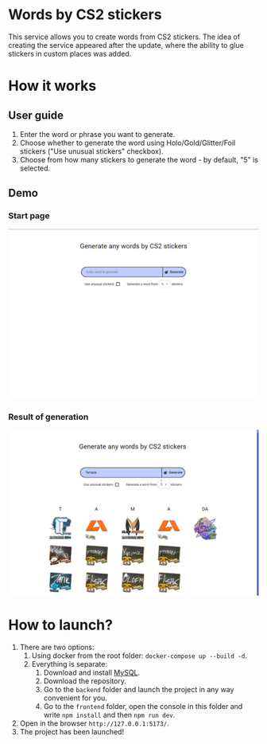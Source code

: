 # Words by CS2 stickers
This service allows you to create words from CS2 stickers. The idea of creating the service appeared after the update, where the ability to glue stickers in custom places was added.

# How it works

## User guide
1. Enter the word or phrase you want to generate.
2. Choose whether to generate the word using Holo/Gold/Glitter/Foil stickers ("Use unusual stickers" checkbox).
3. Choose from how many stickers to generate the word - by default, "5" is selected.

## Demo
### Start page
![Start page](https://github.com/Tamada4a/cs2-sticker-words/blob/main/assets/Main.png)

### Result of generation
![Result](https://github.com/Tamada4a/cs2-sticker-words/blob/main/assets/Result.png)

# How to launch?
1. There are two options:
   1. Using docker from the root folder: `docker-compose up --build -d`.
   2. Everything is separate:
      1. Download and install <a href="https://www.mysql.com/">MySQL</a>.
      2. Download the repository.
      3. Go to the `backend` folder and launch the project in any way convenient for you.
      4. Go to the `frontend` folder, open the console in this folder and write `npm install` and then `npm run dev`.
2. Open in the browser `http://127.0.0.1:5173/`.
3. The project has been launched!
